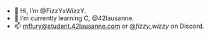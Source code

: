 - 👋 Hi, I’m @FizzYxWizzY.
- 🌱 I’m currently learning C, @42lausanne.
- 📫 mflury@student.42lausanne.com or @_fizzy_wizzy_ on Discord.

<!---
FizzYxWizzY/FizzYxWizzY is a ✨ special ✨ repository because its `README.md` (this file) appears on your GitHub profile.
You can click the Preview link to take a look at your changes.
--->

